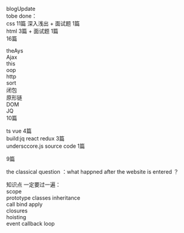 blogUpdate<br>
tobe done：<br>
css 11篇 深入浅出 + 面试题 1篇 <br>
html 3篇 + 面试题 1篇 <br>
16篇<br>

theAys<br>
Ajax<br>
this<br>
oop<br>
http<br>
sort<br>
闭包<br>
原形链<br>
DOM<br>
JQ<br>
10篇 <br>

ts vue  4篇<br>
build:jq react redux  3篇<br>
undersccore.js source code 1篇 <br>

9篇<br>

the classical question ：what happned after the website is entered ？<br>


知识点 一定要过一遍：<br>
scope<br>
prototype classes inheritance <br>
call bind apply <br>
closures <br>
hoisting<br>
event callback loop <br>
